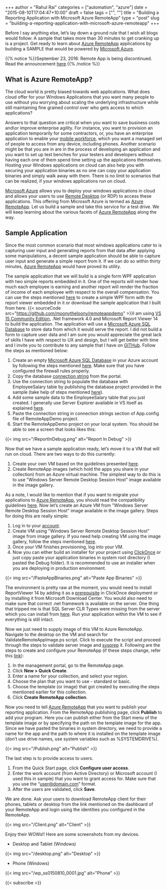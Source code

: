 ﻿+++
author = "Rahul Rai"
categories = ["automation", "azure"]
date = "2015-08-10T17:04:47+10:00"
draft = false
tags = ["", ""]
title = "Building a Reporting Application with Microsoft Azure RemoteApp"
type = "post"
slug = "building-a-reporting-application-with-microsoft-azure-remoteapp"
+++

Before I say anything else, let’s lay down a ground rule that I wish all blogs would follow: A sample that takes more than 30 minutes to get cranking up is a project. Get ready to learn about [Azure RemoteApp](https://azure.microsoft.com/en-us/documentation/services/remoteapp/) applications by building a SAMPLE that would be powered by [Microsoft Azure](https://azure.microsoft.com/).

{{% notice %}}September 23, 2016: Remote App is being discontinued. Read the announcement [here](https://blogs.technet.microsoft.com/enterprisemobility/2016/08/12/application-remoting-and-the-cloud/).{{% /notice %}}

## What is Azure RemoteApp?

The cloud world is pretty biased towards web applications. What does cloud offer for your Windows Applications that you want many people to use without you worrying about scaling the underlying infrastructure while still maintaining fine grained control over who gets access to which applications?

Answers to that question are critical when you want to save business costs and\or improve enterprise agility. For instance, you want to provision an application temporarily for some contractors, or, you have an enterprise application to enable your [mobile workforce](http://www.techopedia.com/definition/30249/mobile-workforce), which you want a managed set of people to access from any device, including phones. Another scenario might be that you are in are in the process of developing an application and you want to set up test benches for your testers and developers without having each one of them spend time setting up the applications themselves. Hosting your Windows applications on cloud can also help you with securing your application binaries as no one can copy your application binaries and simply walk away with them. There is no limit to scenarios that can be realized, if your windows applications run on cloud.

[Microsoft Azure](https://azure.microsoft.com/) allows you to deploy your windows applications in cloud and allows your users to use [Remote Desktop](http://windows.microsoft.com/en-in/windows/connect-using-remote-desktop-connection) (or RDP) to access these applications. This offering from Microsoft Azure is termed as [Azure RemoteApp](https://azure.microsoft.com/en-us/documentation/services/remoteapp/). Let us build a sample and take this service for a test drive. We will keep learning about the various facets of [Azure RemoteApp](https://azure.microsoft.com/en-us/documentation/services/remoteapp/) along the way.

## Sample Application

Since the most common scenario that most windows applications cater to is capturing user input and generating reports from that data after applying some manipulations, a decent sample application should be able to capture user input and generate a simple report from it. If we can do so within thirty minutes, [Azure RemoteApp](https://azure.microsoft.com/en-us/documentation/services/remoteapp/) would have proved its utility.

The sample application that we will build is a single form WPF application with two simple reports embedded in it. One of the reports will render how much each employee is earning and another report will render the fraction of income of each employee with respect to the overall compensation. You can use the steps mentioned [here](https://msdn.microsoft.com/en-us/library/hh273267.aspx) to create a simple WPF form with the report viewer embedded in it or download the sample application that I built from here. {{< sourceCode src="https://github.com/moonytheloony/remoteappdemo" >}}I am using [VS 15 Community Edition](https://www.visualstudio.com/en-us/downloads/download-visual-studio-vs.aspx), .Net framework 4.0 and Microsoft Report Viewer 14 to build the application. The application will use a [Microsoft Azure SQL Database](http://azure.microsoft.com/en-in/services/sql-database/) to store data from which it would serve the report. I did not build a form to capture user data and I am sure you would appreciate the great lack of skills I have with respect to UX and design, but I will get better with time and I invite you to contribute to any sample that I have on [GITHub](https://github.com/moonytheloony). Follow the steps as mentioned below:

1.  Create an empty [Microsoft Azure SQL Database](http://azure.microsoft.com/en-in/services/sql-database/) in your Azure account by following the steps mentioned [here](https://azure.microsoft.com/en-in/documentation/articles/sql-database-get-started/). Make sure that you have configured the firewall rules properly.
2.  Copy the database [connection string](https://azure.microsoft.com/en-in/documentation/articles/sql-database-dotnet-how-to-use/) from the portal.
3.  Use the connection string to populate the database with EmployeeSalary table by publishing the database project provided in the sample (take help of steps mentioned [here](https://msdn.microsoft.com/en-us/library/hh272687(v=vs.103).aspx)).
4.  Add some sample data to the EmployeeSalary table that you just created. I generally use Server Explorer available in VS itself as explained [here](https://msdn.microsoft.com/en-us/library/hh272699(v=vs.103).aspx).
5.  Paste the connection string in connection strings section of App.config file of RemoteAppDemo project.
6.  Start the RemoteAppDemo project on your local system. You should be able to see a screen that looks likes this:

{{< img src="/ReportInDebug.png" alt="Report In Debug" >}}

Now that we have a sample application ready, let’s move it to a VM that will run on cloud. There are two ways to do this currently:

1.  Create your own VM based on the guidelines presented [here](https://azure.microsoft.com/en-us/documentation/articles/remoteapp-imagereqs/).
2.  Create RemoteApp images (which hold the apps you share in your collection) from an Azure virtual machine. The simplest way to do this is to use "Windows Server Remote Desktop Session Host" image available in the image gallery.

As a note, I would like to mention that if you want to migrate your applications to [Azure RemoteApp](https://azure.microsoft.com/en-us/documentation/services/remoteapp/), you should read the compatibility guidelines [here](https://azure.microsoft.com/en-us/documentation/articles/remoteapp-appreqs/). Now let’s create an Azure VM from "Windows Server Remote Desktop Session Host" image available in the image gallery. Steps for doing this are really simple:

1.  Log in to your [account](https://portal.azure.com/).
2.  Create VM using "Windows Server Remote Desktop Session Host" image from image gallery. If you need help creating VM using the image gallery, follow the steps mentioned [here](https://azure.microsoft.com/en-us/documentation/articles/virtual-machines-windows-tutorial/).
3.  Once your VM finishes provisioning, log into your VM.
4.  Now you can either build an installer for your project using [ClickOnce](https://msdn.microsoft.com/en-us/library/31kztyey.aspx) or just copy paste your application binaries in system root directory (I pasted the Debug folder). It is recommended to use an installer when you are deploying in production environment.

{{< img src="/PasteAppBinaries.png" alt="Paste App Binaries" >}}

The environment is pretty raw at the moment, you would need to install ReportViewer 14 by adding it as a [prerequisite](https://msdn.microsoft.com/en-us/library/8st7th1x.aspx) in ClickOnce deployment or by installing it from Microsoft Download Center. You would also need to make sure that correct .net framework is available on the server. One thing that tripped me is that SQL Server CLR Types were missing from the server which you can install from [here](http://www.microsoft.com/en-in/download/details.aspx?id=29065). Run your application within the VM to see if everything is still intact.

Now we just need to supply image of this VM to Azure RemoteApp. Navigate to the desktop on the VM and search for ValidateRemoteAppImage.ps script. Click to execute the script and proceed through the steps to validate server image and [sysprep](https://technet.microsoft.com/en-us/library/cc721940(v=ws.10).aspx) it. Following are the steps to create and configure your RemoteApp (if these steps change, refer this [link](https://azure.microsoft.com/en-us/documentation/articles/remoteapp-create-cloud-deployment/)):

1.  In the management portal, go to the RemoteApp page.
2.  Click **New > Quick Create**.
3.  Enter a name for your collection, and select your region.
4.  Choose the plan that you want to use - standard or basic.
5.  Choose the template (or image) that got created by executing the steps mentioned earlier for this collection.
6.  Click **Create RemoteApp collection**.

Now you need to tell [Azure RemoteApp](https://azure.microsoft.com/en-us/documentation/services/remoteapp/) that you want to publish your reporting application. From the RemoteApp publishing page, click **Publish** to add your program. Here you can publish either from the Start menu of the template image or by specifying the path on the template image for the app. Since we have pasted the binaries in system directory, we need to provide a name for the app and the path to where it is installed on the template image (don’t use drive names, use system variables such as %SYSTEMDRIVE%).

{{< img src="/Publish.png" alt="Publish" >}}

The last step is to provide access to users.

1.  From the Quick Start page, click **Configure user access**.
2.  Enter the work account (from Active Directory) or Microsoft account (I used this in sample) that you want to grant access for. Make sure that you use the “user@domain.com” format.
3.  After the users are validated, click **Save**.

We are done. Ask your users to download RemoteApp client for their phones, tablets or desktop from the link mentioned on the dashboard of your RemoteApp and login using the identities you configured in the RemoteApp.

{{< img src="/Client.png" alt="Client" >}}

Enjoy their WOWs!! Here are some screenshots from my devices.

*   Desktop and Tablet (Windows)

{{< img src="/desktop.png" alt="Desktop" >}}

*   Phone (Windows)

{{< img src="/wp_ss0150810_0001.jpg" alt="Phone" >}}

{{< subscribe >}}